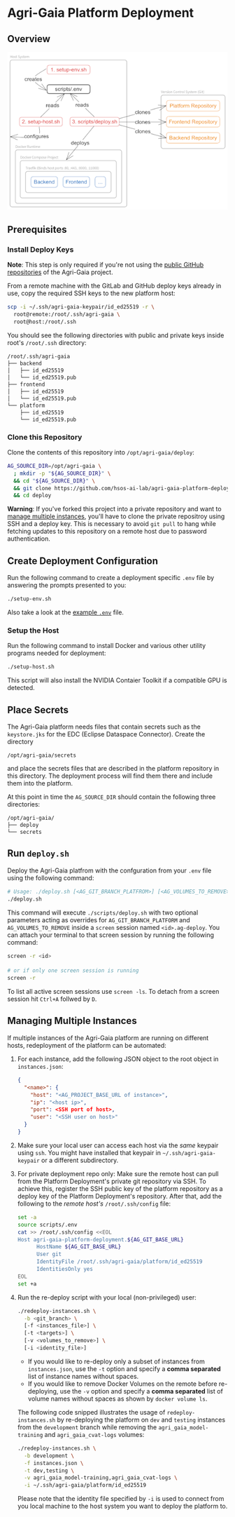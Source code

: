 # Agri-Gaia Platform Deployment

## Overview

![Overview of the Deployment Process](docs/deployment-process.png)

## Prerequisites

### Install Deploy Keys

**Note**: This step is only required if you're not using the [public GitHub repositories](https://github.com/hsos-ai-lab) of the Agri-Gaia project.

From a remote machine with the GitLab and GitHub deploy keys already in use, copy the required SSH keys to the new platform host:

```bash
scp -i ~/.ssh/agri-gaia-keypair/id_ed25519 -r \
  root@remote:/root/.ssh/agri-gaia \
  root@host:/root/.ssh
```

You should see the following directories with public and private keys inside root's `/root/.ssh` directory:

```text
/root/.ssh/agri-gaia
├── backend
│   ├── id_ed25519
│   └── id_ed25519.pub
├── frontend
│   ├── id_ed25519
│   └── id_ed25519.pub
└── platform
    ├── id_ed25519
    └── id_ed25519.pub
```

### Clone this Repository

Clone the contents of this repository into `/opt/agri-gaia/deploy`:

```bash
AG_SOURCE_DIR=/opt/agri-gaia \
  ; mkdir -p "${AG_SOURCE_DIR}" \
  && cd "${AG_SOURCE_DIR}" \
  && git clone https://github.com/hsos-ai-lab/agri-gaia-platform-deployment.git deploy \
  && cd deploy
```

**Warning**: If you've forked this project into a private repository and want to [manage multiple instances](#managing-multiple-instances), you'll have to clone the private repositroy using SSH and a deploy key. This is necessary to avoid `git pull` to hang while fetching updates to this repository on a remote host due to password authentication.

## Create Deployment Configuration

Run the following command to create a deployment specific `.env` file by answering the prompts presented to you:

```bash
./setup-env.sh
```

Also take a look at the [example `.env`](scripts/.env.example) file.

### Setup the Host

Run the following command to install Docker and various other utility programs needed for deployment:

```bash
./setup-host.sh
```

This script will also install the NVIDIA Contaier Toolkit if a compatible GPU is detected.

## Place Secrets

The Agri-Gaia platform needs files that contain secrets such as the `keystore.jks` for the EDC (Eclipse Dataspace Connector). Create the directory

```text
/opt/agri-gaia/secrets
```

and place the secrets files that are described in the platform repository in this directory. The deployment process will find them there and include them into the platform.

At this point in time the `AG_SOURCE_DIR` should contain the following three directories:

```text
/opt/agri-gaia/
├── deploy
└── secrets
```

## Run `deploy.sh`

Deploy the Agri-Gaia platfrom with the confguration from your `.env` file using the following command:

```bash
# Usage: ./deploy.sh [<AG_GIT_BRANCH_PLATFROM>] [<AG_VOLUMES_TO_REMOVE>]
./deploy.sh
```

This command will execute `./scripts/deploy.sh` with two optional parameters acting as overrides for `AG_GIT_BRANCH_PLATFORM` and `AG_VOLUMES_TO_REMOVE` inside a `screen` session named `<id>.ag-deploy`. You can attach your terminal to that screen session by running the following command:

```bash
screen -r <id>

# or if only one screen session is running
screen -r
```

To list all active screen sessions use `screen -ls`. To detach from a screen session hit `Ctrl+A` follwed by `D`.

## Managing Multiple Instances

If multiple instances of the Agri-Gaia platform are running on different hosts, redeployment of the platform can be automated:

1. For each instance, add the following JSON object to the root object in `instances.json`:

    ```json
    {
      "<name>": {
        "host": "<AG_PROJECT_BASE_URL of instance>",
        "ip": "<host ip>",
        "port": <SSH port of host>,
        "user": "<SSH user on host>"
      }
    }
    ```

2. Make sure your local user can access each host via the _same_ keypair using `ssh`. You might have installed that keypair in `~/.ssh/agri-gaia-keypair` or a different subdirectory.

3. For private deployment repo only: Make sure the remote host can pull from the Platform Deployment's private git repository via SSH. To achieve this, register the SSH public key of the platform repository as a deploy key of the Platform Deployment's repository. After that, add the following to the _remote host's_ `/root/.ssh/config` file:

    ```bash
    set -a
    source scripts/.env
    cat >> /root/.ssh/config <<EOL
    Host agri-gaia-platform-deployment.${AG_GIT_BASE_URL}
          HostName ${AG_GIT_BASE_URL}
          User git
          IdentityFile /root/.ssh/agri-gaia/platform/id_ed25519
          IdentitiesOnly yes
    EOL
    set +a
    ```

4. Run the re-deploy script with your local (non-privileged) user:

    ```bash
    ./redeploy-instances.sh \
      -b <git_branch> \
      [-f <instances_file>] \
      [-t <targets>] \
      [-v <volumes_to_remove>] \
      [-i <identity_file>]
    ```

    * If you would like to re-deploy only a subset of instances from `instances.json`, use the `-t` option and specify a **comma separated** list of instance names without spaces.
    * If you would like to remove Docker Volumes on the remote before re-deploying, use the `-v` option and specify a **comma separated** list of volume names without spaces as shown by `docker volume ls`.

    The following code snipped illustrates the usage of `redeploy-instances.sh` by re-deploying the platform on `dev` and `testing` instances from the `development` branch while removing the `agri_gaia_model-training` and `agri_gaia_cvat-logs` volumes:

    ```bash
    ./redeploy-instances.sh \
      -b development \
      -f instances.json \
      -t dev,testing \
      -v agri_gaia_model-training,agri_gaia_cvat-logs \
      -i ~/.ssh/agri-gaia/platform/id_ed25519
    ```

    Please note that the identity file specified by `-i` is used to connect from you local machine to the host system you want to deploy the platform to.
